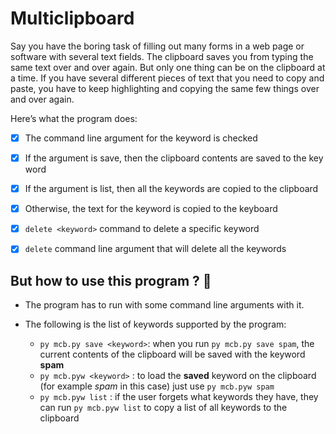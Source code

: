 # Multiclipboard

Say you have the boring task of filling out many forms in a web page or software with several text fields. The clipboard saves you from typing the same text over and over again. But only one thing can be on the clipboard at a time. If you have several different pieces of text that you need to copy and paste, you have to keep highlighting and copying the same few things over and over again.

Here’s what the program does:

 - [x] The command line argument for the keyword is checked
 
 - [x] If the argument is save, then the clipboard contents are saved to the key word
 
 - [x] If the argument is list, then all the keywords are copied to the clipboard
 
 - [x] Otherwise, the text for the keyword is copied to the keyboard

 - [x] ```delete <keyword>``` command to delete a specific keyword
 
 - [x] ```delete``` command line argument that will delete all the keywords

## But how to use this program ? 🧐

- The program has to run with some command line arguments with it.

- The following is the list of keywords supported by the program:
  - ```py mcb.py save <keyword>```: when you run ```py mcb.py save spam```, the current contents of the clipboard will be saved with the keyword **spam**
  - ```py mcb.pyw <keyword>``` : to load the **saved** keyword on the clipboard (for example *spam* in this case) just use ```py mcb.pyw spam```
  - ```py mcb.pyw list``` : if the user forgets what keywords they have, they can run ```py mcb.pyw list``` to copy a list of all keywords to the clipboard
